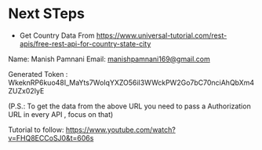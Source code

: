 # Next STeps

- Get Country Data From https://www.universal-tutorial.com/rest-apis/free-rest-api-for-country-state-city 

Name: Manish Pamnani
Email: manishpamnani169@gmail.com

Generated Token : WkeknRP6kuo48I_MaYts7WoIqYXZO56iI3WWckPW2Go7bC70nciAhQbXm4ZUZx02IyE

(P.S.: To get the data from the above URL you need to pass a Authorization URL in every API , focus on that)

Tutorial to follow: https://www.youtube.com/watch?v=FHQ8ECCoSJ0&t=606s
